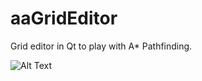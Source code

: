 # aaGridEditor
Grid editor in Qt to play with A* Pathfinding.


![Alt Text](https://media.giphy.com/media/rPlT7up0EoOZ4Lf13o/giphy.gif)
